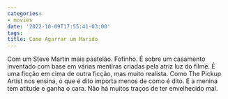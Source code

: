 ```yaml
---
categories:
- movies
date: '2022-10-09T17:55:41-03:00'
tags:
title: Como Agarrar um Marido
---
```


Com um Steve Martin mais pastelão. Fofinho. É sobre um casamento inventado com base em várias mentiras criadas pela atriz luz do filme. É uma ficção em cima de outra ficção, mas muito realista. Como The Pickup Artist nos ensina, o que é dito importa menos de como é dito. E a menina tem atitude e ganha o cara. Não há muitos traços de ter envelhecido mal.
